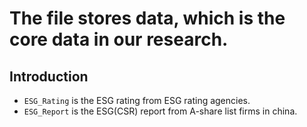 # The file stores data, which is the core data in our research.
## Introduction
- `ESG_Rating` is the ESG rating from ESG rating agencies.
- `ESG_Report` is the ESG(CSR) report from A-share list firms in china.
